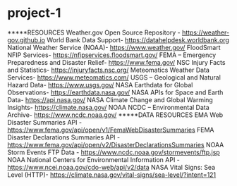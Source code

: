 # project-1
*****RESOURCES
Weather.gov Open Source Repository - https://weather-gov.github.io
World Bank Data Support- https://datahelpdesk.worldbank.org
National Weather Service (NOAA)- https://www.weather.gov/
FloodSmart NFIP Services- https://nfipservices.floodsmart.gov/
FEMA – Emergency Preparedness and Disaster Relief- https://www.fema.gov/
NSC Injury Facts and Statistics- https://injuryfacts.nsc.org/
Meteomatics Weather Data Services- https://www.meteomatics.com/
USGS – Geological and Natural Hazard Data- https://www.usgs.gov/
NASA Earthdata for Global Observations- https://earthdata.nasa.gov/
NASA APIs for Space and Earth Data- https://api.nasa.gov/
NASA Climate Change and Global Warming Insights- https://climate.nasa.gov/
NOAA NCDC – Environmental Data Archive- https://www.ncdc.noaa.gov/
*****DATA RESOURCES
EMA Web Disaster Summaries API - https://www.fema.gov/api/open/v1/FemaWebDisasterSummaries
FEMA Disaster Declarations Summaries API -  https://www.fema.gov/api/open/v2/DisasterDeclarationsSummaries
NOAA Storm Events FTP Data - https://www.ncdc.noaa.gov/stormevents/ftp.jsp
NOAA National Centers for Environmental Information API - https://www.ncei.noaa.gov/cdo-web/api/v2/data
NASA Vital Signs: Sea Level (HTTP)- https://climate.nasa.gov/vital-signs/sea-level/?intent=121
